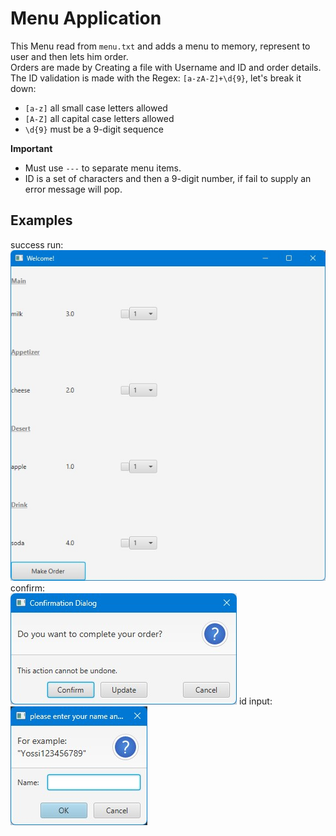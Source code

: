 # Menu Application
This Menu read from `menu.txt` and adds a menu to memory, represent to user and then lets him order.               
Orders are made by Creating a file with Username and ID and order details.              
The ID validation is made with the Regex: `[a-zA-Z]+\d{9}`, let's break it down:
- `[a-z]` all small case letters allowed
- `[A-Z]` all capital case letters allowed
- `\d{9}` must be a 9-digit sequence 

**Important**           
* Must use `---` to separate menu items.
* ID is a set of characters and then a 9-digit number, if fail to supply an error message will pop.

## Examples
success run:            
![Menu](menu.jpg?raw=true)
confirm:                            
![confirm](confirm.jpg?raw=true)
id input:                             
![id-input](name%20input.jpg?raw=true)



